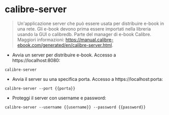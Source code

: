 # calibre-server

> Un'applicazione server che può essere usata per distribuire e-book in una rete.
> Gli e-book devono prima essere importati nella libreria usando la GUI o calibredb.
> Parte del manager di e-book Calibre.
> Maggiori informazioni: <https://manual.calibre-ebook.com/generated/en/calibre-server.html>.

- Avvia un server per distribuire e-book. Accesso a https://localhost:8080:

`calibre-server`

- Avvia il server su una specifica porta. Accesso a https://localhost:porta:

`calibre-server --port {{porta}}`

- Proteggi il server con username e password:

`calibre-server --username {{username}} --password {{password}}`
